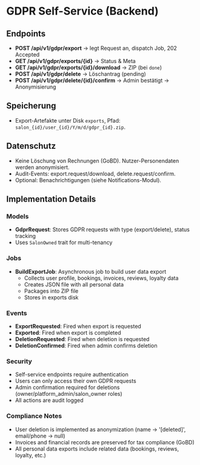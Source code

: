 # GDPR Self-Service (Backend)

## Endpoints

- **POST /api/v1/gdpr/export** → legt Request an, dispatch Job, 202 Accepted
- **GET /api/v1/gdpr/exports/{id}** → Status & Meta
- **GET /api/v1/gdpr/exports/{id}/download** → ZIP (bei `done`)
- **POST /api/v1/gdpr/delete** → Löschantrag (pending)
- **POST /api/v1/gdpr/delete/{id}/confirm** → Admin bestätigt → Anonymisierung

## Speicherung

- Export-Artefakte unter Disk `exports`, Pfad: `salon_{id}/user_{id}/Y/m/d/gdpr_{id}.zip`.

## Datenschutz

- Keine Löschung von Rechnungen (GoBD). Nutzer-Personendaten werden anonymisiert.
- Audit-Events: export.request/download, delete.request/confirm.
- Optional: Benachrichtigungen (siehe Notifications-Modul).

## Implementation Details

### Models
- **GdprRequest**: Stores GDPR requests with type (export/delete), status tracking
- Uses `SalonOwned` trait for multi-tenancy

### Jobs
- **BuildExportJob**: Asynchronous job to build user data export
  - Collects user profile, bookings, invoices, reviews, loyalty data
  - Creates JSON file with all personal data
  - Packages into ZIP file
  - Stores in exports disk

### Events
- **ExportRequested**: Fired when export is requested
- **Exported**: Fired when export is completed
- **DeletionRequested**: Fired when deletion is requested  
- **DeletionConfirmed**: Fired when admin confirms deletion

### Security
- Self-service endpoints require authentication
- Users can only access their own GDPR requests
- Admin confirmation required for deletions (owner/platform_admin/salon_owner roles)
- All actions are audit logged

### Compliance Notes
- User deletion is implemented as anonymization (name → '[deleted]', email/phone → null)
- Invoices and financial records are preserved for tax compliance (GoBD)
- All personal data exports include related data (bookings, reviews, loyalty, etc.)